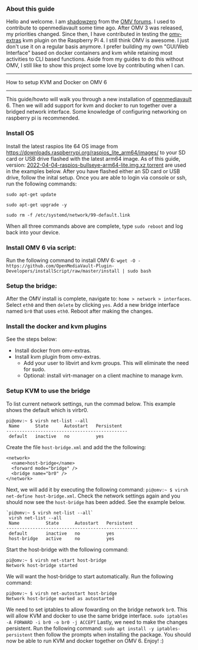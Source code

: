 ### About this guide
Hello and welcome. I am [shadowzero](https://forum.openmediavault.org/wsc/index.php?user/2842-shadowzero/) from the [OMV forums](https://forum.openmediavault.org/). I used to contribute to openmediavault some time ago. After OMV 3 was released, my priorities changed. Since then, I have contributed in testing the [omv-extras](https://wiki.omv-extras.org/) kvm plugin on the Raspberry Pi 4. I still think OMV is awesome. I just don't use it on a regular basis anymore. I prefer building my own "GUI/Web Interface" based on docker containers and kvm while retaining most activities to CLI based functions. Aside from my guides to do this without OMV, I still like to show this project some love by contributing when I can.
***
 How to setup KVM and Docker on OMV 6
***
This guide/howto will walk you through a new installation of [openmediavault](https://www.openmediavault.org/) 6. Then we will add support for kvm and docker to run together over a bridged network interface. Some knowledge of configuring networking on raspberry pi is recommended.

### Install OS
Install the latest raspios lite 64 OS image from https://downloads.raspberrypi.org/raspios_lite_arm64/images/ to your SD card or USB drive flashed with the latest arm64 image. As of this guide, version: [2022-04-04-raspios-bullseye-arm64-lite.img.xz](https://downloads.raspberrypi.org/raspios_lite_arm64/images/raspios_lite_arm64-2022-04-07/2022-04-04-raspios-bullseye-arm64-lite.img.xz),[torrent](https://downloads.raspberrypi.org/raspios_lite_arm64/images/raspios_lite_arm64-2022-04-07/2022-04-04-raspios-bullseye-arm64-lite.img.xz.torrent) are used in the examples below. After you have flashed either an SD card or USB drive, follow the inital setup. Once you are able to login via console or ssh, run the following commands:
```
sudo apt-get update

sudo apt-get upgrade -y

sudo rm -f /etc/systemd/network/99-default.link
```
When all three commands above are complete, type `sudo reboot` and log back into your device.

### Install OMV 6 via script:
Run the following command to install OMV 6:
`wget -O - https://github.com/OpenMediaVault-Plugin-Developers/installScript/raw/master/install | sudo bash`
### Setup the bridge:
After the OMV install is complete, navigate to: `home > network > interfaces`. Select `eth0` and then `delete` by clicking `yes`.
Add a new bridge interface named `br0` that uses `eth0`. Reboot after making the changes. 
### Install the docker and kvm plugins
See the steps below:
- Install docker from omv-extras.
- Install kvm plugin from omv-extras.
  - Add your user to libvirt and kvm groups. This will eliminate the need for sudo.
  - Optional: install virt-manager on a client machine to manage kvm.

### Setup KVM to use the bridge
To list current network settings, run the commad below. This example shows the default which is virbr0.
```
pi@omv:~ $ virsh net-list --all
 Name      State      Autostart   Persistent
----------------------------------------------
 default   inactive   no          yes
```
Create the file `host-bridge.xml` and add the the following:
```
<network>
  <name>host-bridge</name>
  <forward mode="bridge" />
  <bridge name="br0" />
</network>
```
Next, we will add it by executing the following command: `pi@omv:~ $ virsh net-define host-bridge.xml`.
Check the network settings again and you should now see the `host-bridge` has been added. See the example below.
```
`pi@omv:~ $ virsh net-list --all`
 virsh net-list --all
 Name          State      Autostart   Persistent
--------------------------------------------------
 default       inactive   no          yes
 host-bridge   active     no          yes
```
Start the host-bridge with the following command:
```
pi@omv:~ $ virsh net-start host-bridge
Network host-bridge started
```
We will want the host-bridge to start automatically. Run the following command:
```
pi@omv:~ $ virsh net-autostart host-bridge
Network host-bridge marked as autostarted
```
We need to set iptables to allow fowarding on the bridge network `br0`. This will allow KVM and docker to use the same bridge interface.
`sudo iptables -A FORWARD -i br0 -o br0 -j ACCEPT`
Lastly, we need to make the changes persistent. Run the following command:
`sudo apt install -y iptables-persistent` then follow the prompts when installing the package.
You should now be able to run KVM and docker together on OMV 6. Enjoy! :)
